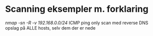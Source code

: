 # Scanning eksempler m. forklaring
*nmap -sn -R -v 192.168.0.0/24*
ICMP ping only scan med reverse DNS opslag på ALLE hosts, selv dem der er nede

